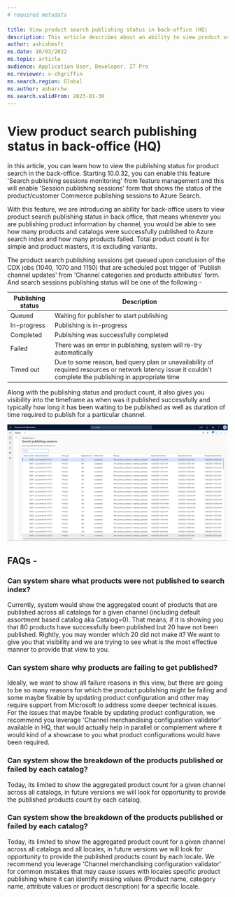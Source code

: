 ```yaml
---
# required metadata

title: View product search publishing status in back-office (HQ)
description: This article describes about an ability to view product search publishing status in back-office (HQ)
author: ashishmsft
ms.date: 10/03/2022
ms.topic: article
audience: Application User, Developer, IT Pro
ms.reviewer: v-chgriffin
ms.search.region: Global
ms.author: asharchw
ms.search.validFrom: 2023-01-30
---
```


# View product search publishing status in back-office (HQ)

In this article, you can learn how to view the publishing status for product search in the back-office. Starting 10.0.32, you can enable this feature 'Search publishing sessions monitoring' from feature management and this will enable 'Session publishing sessions' form that shows the status of the product/customer Commerce publishing sessions to Azure Search.

With this feature, we are introducing an ability for back-office users to view product search publishing status in back office, that means whenever you are publishing product information by channel, you would be able to see how many products and catalogs were successfully published to Azure search index and how many products failed. Total product count is for simple and product masters, it is excluding variants. 

The product search publishing sessions get queued upon conclusion of the CDX jobs (1040, 1070 and 1150) that are scheduled post trigger of 'Publish channel updates' from 'Channel categories and products attributes' form. And search sessions publishing status will be one of the following - 

|Publishing status |Description |
--- | --- |
|Queued|Waiting for publisher to start publishing|
|In-progress|Publishing is in-progress|
|Completed|Publishing was successfully completed|
|Failed|There was an error in publishing, system will re-try automatically|
|Timed out|Due to some reason, bad query plan or unavailability of required resources or network latency issue it couldn't complete the publishing in appropriate time|

Along with the publishing status and product count, it also gives you visibility into the timeframe as when was it published successfully and typically how long it has been waiting to be published as well as duration of time required to publish for a particular channel. 

![Search publishing status in HQ](./media/Search_Publishing_Status_HQ.png)

## FAQs -

### Can system share what products were not published to search index? 
Currently, system would show the aggregated count of products that are published across all catalogs for a given channel (including default assortment based catalog aka Catalog=0). That means, if it is showing you that 80 products have successfully been published but 20 have not been published. Rightly, you may wonder which 20 did not make it? We want to give you that visibility and we are trying to see what is the most effective manner to provide that view to you. 

### Can system share why products are failing to get published?
Ideally, we want to show all failure reasons in this view, but there are going to be so many reasons for which the product publishing might be failing and some maybe fixable by updating product configuration and other may require support from Microsoft to address some deeper technical issues. For the issues that maybe fixable by updating product configuration, we recommend you leverage 'Channel merchandising configuration validator' available in HQ, that would actually help in parallel or complement where it would kind of a showcase to you what product configurations would have been required.

### Can system show the breakdown of the products published or failed by each catalog? 
Today, its limited to show the aggregated product count for a given channel across all catalogs, in future versions we will look for opportunity to provide the published products count by each catalog. 

### Can system show the breakdown of the products published or failed by each catalog? 
Today, its limited to show the aggregated product count for a given channel across all catalogs and all locales, in future versions we will look for opportunity to provide the published products count by each locale. We recommend you leverage 'Channel merchandising configuration validator' for common mistakes that may cause issues with locales specific product publishing where it can identify missing values (Product name, category name, attribute values or product description) for a specific locale. 


